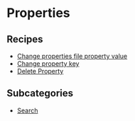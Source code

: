 # Properties

## Recipes

* [Change properties file property value](changepropertyvalue.md)
* [Change property key](changepropertykey.md)
* [Delete Property](deleteproperty.md)

## Subcategories

* [Search](/reference/recipes/properties/search)


